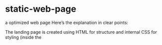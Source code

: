# static-web-page
a optimized web page
Here’s the explanation in clear points:

The landing page is created using HTML for structure and internal CSS for styling (inside the <style> tag).

The layout has three main sections:

Header → Logo and navigation menu.

Hero section → Full-screen background image with heading, paragraph, and button.

Footer → Copyright text and social links.

Flexbox is used in the header to place the logo on the left and navigation links on the right, and also in the hero section to center content vertically and horizontally.

The background image in the hero section has a dark overlay (using linear-gradient) to keep the text readable.

A call-to-action button is styled with hover effects for interactivity.

The footer has a dark background with centered text and simple social icons.

Media queries make the page responsive: on small screens, the header stacks vertically, navigation links become vertical, and text size is reduced.

The design is simple, responsive, and clean, showing core concepts like Flexbox layout, background images, internal CSS, and responsive web design.
